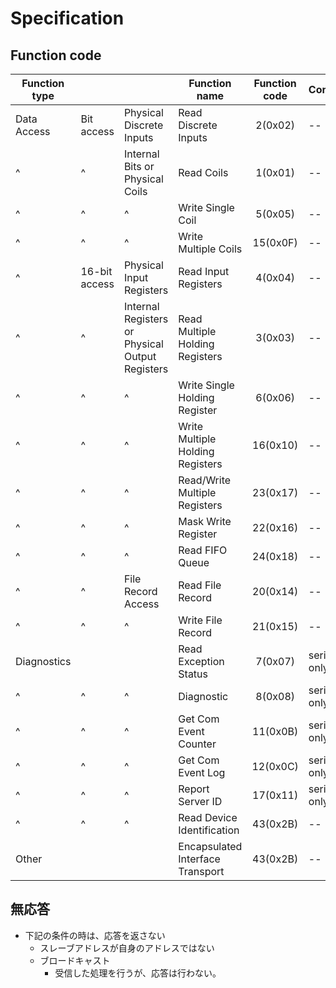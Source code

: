 # Specification


## Function code

| Function type |               |                                                 | Function name                    | Function code | Comment     |
| ------------- | ------------- | ----------------------------------------------- | -------------------------------- | :-----------: | ----------- |
| Data Access   | Bit access    | Physical Discrete Inputs                        | Read Discrete Inputs             |    2(0x02)    | --          |
| ^             | ^             | Internal Bits or Physical Coils                 | Read Coils                       |    1(0x01)    | --          |
| ^             | ^             | ^                                               | Write Single Coil                |    5(0x05)    | --          |
| ^             | ^             | ^                                               | Write Multiple Coils             |   15(0x0F)    | --          |
| ^             | 16-bit access | Physical Input Registers                        | Read Input Registers             |    4(0x04)    | --          |
| ^             | ^             | Internal Registers or Physical Output Registers | Read Multiple Holding Registers  |    3(0x03)    | --          |
| ^             | ^             | ^                                               | Write Single Holding Register    |    6(0x06)    | --          |
| ^             | ^             | ^                                               | Write Multiple Holding Registers |   16(0x10)    | --          |
| ^             | ^             | ^                                               | Read/Write Multiple Registers    |   23(0x17)    | --          |
| ^             | ^             | ^                                               | Mask Write Register              |   22(0x16)    | --          |
| ^             | ^             | ^                                               | Read FIFO Queue                  |   24(0x18)    | --          |
| ^             | ^             | File Record Access                              | Read File Record                 |   20(0x14)    | --          |
| ^             | ^             | ^                                               | Write File Record                |   21(0x15)    | --          |
| Diagnostics   |               |                                                 | Read Exception Status            |    7(0x07)    | serial only |
| ^             | ^             | ^                                               | Diagnostic                       |    8(0x08)    | serial only |
| ^             | ^             | ^                                               | Get Com Event Counter            |   11(0x0B)    | serial only |
| ^             | ^             | ^                                               | Get Com Event Log                |   12(0x0C)    | serial only |
| ^             | ^             | ^                                               | Report Server ID                 |   17(0x11)    | serial only |
| ^             | ^             | ^                                               | Read Device Identification       |   43(0x2B)    | --          |
| Other         |               |                                                 | Encapsulated Interface Transport |   43(0x2B)    | --          |


## 無応答

* 下記の条件の時は、応答を返さない
  * スレーブアドレスが自身のアドレスではない
  * ブロードキャスト
    * 受信した処理を行うが、応答は行わない。


